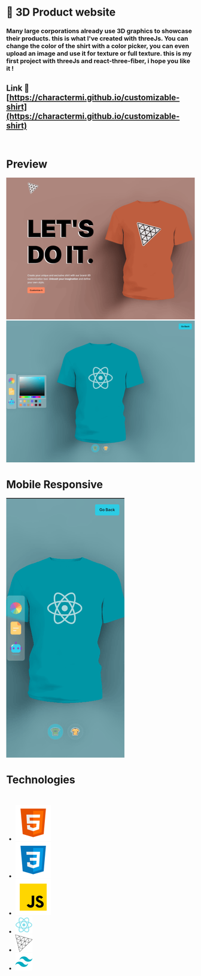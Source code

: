 # 📱 3D Product website

### Many large corporations already use 3D graphics to showcase their products. this is what I've created with threeJs. You can change the color of the shirt with a color picker, you can even upload an image and use it for texture or full texture. this is my first project with threeJs and react-three-fiber, i hope you like it !

## Link 🔗 [https://charactermi.github.io/customizable-shirt](https://charactermi.github.io/customizable-shirt)

<br />

# Preview

<img src="./preview_images/customizable-shirt_first.png" alt="first" />
<img src="./preview_images/customizable-shirt_second.png" alt="second" />

<br />

# Mobile Responsive

<img src="./preview_images/customizable-shirt_responsive.png" alt="responsive" />

# Technologies

<br />

<ul>
    <li>
        <img src="https://github.com/characterMi/characterMi/raw/main/technologies/icons8-html.svg" alt="HTML" />
    </li>
    <li>
        <img src="https://github.com/characterMi/characterMi/raw/main/technologies/icons8-css.svg" alt="Css" />
    </li>
    <li>
        <img src="https://github.com/characterMi/characterMi/raw/main/technologies/icons8-js.svg" alt="Js" />
    </li>
    <li>
        <img src="https://github.com/characterMi/characterMi/raw/main/technologies/icons8-react-native.svg" width="46" height="46" alt="React" />
    </li>
    <li>  
        <img src="https://github.com/characterMi/characterMi/raw/main/technologies/threeJs-icon.png" width="46" height="46" alt="threeJs" />
    </li>
    <li>
        <img src="https://github.com/characterMi/characterMi/raw/main/technologies/tailwind.svg" width="46" height="46" alt="Tailwind Css" />
    </li>
</ul>
